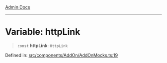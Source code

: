 [Admin Docs](/)

***

# Variable: httpLink

> `const` **httpLink**: `HttpLink`

Defined in: [src/components/AddOn/AddOnMocks.ts:19](https://github.com/PalisadoesFoundation/talawa-admin/blob/main/src/components/AddOn/AddOnMocks.ts#L19)
